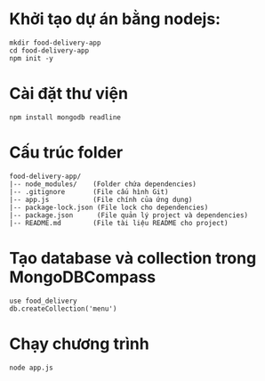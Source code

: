 # Khởi tạo dự án bằng nodejs:

```
mkdir food-delivery-app
cd food-delivery-app
npm init -y
```

# Cài đặt thư viện

```
npm install mongodb readline
```

# Cấu trúc folder

```
food-delivery-app/
|-- node_modules/    (Folder chứa dependencies)
|-- .gitignore       (File cấu hình Git)
|-- app.js           (File chính của ứng dụng)
|-- package-lock.json (File lock cho dependencies)
|-- package.json      (File quản lý project và dependencies)
|-- README.md        (File tài liệu README cho project)
```

# Tạo database và collection trong MongoDBCompass

```
use food_delivery
db.createCollection('menu')
```

# Chạy chương trình
```
node app.js
```
